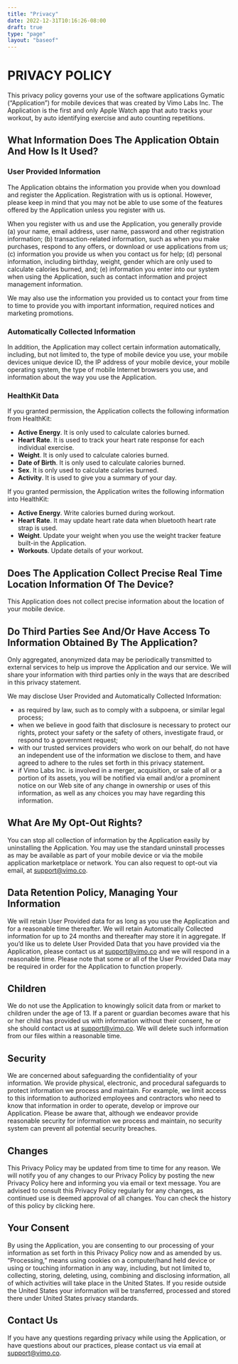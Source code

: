 ```yaml
---
title: "Privacy"
date: 2022-12-31T10:16:26-08:00
draft: true
type: "page" 
layout: "baseof"
---
```


# PRIVACY POLICY

This privacy policy governs your use of the software applications Gymatic (“Application”) for mobile devices that was created by Vimo Labs Inc. The Application is the first and only Apple Watch app that auto tracks your workout, by auto identifying exercise and auto counting repetitions.

## What Information Does The Application Obtain And How Is It Used?

### User Provided Information

The Application obtains the information you provide when you download and register the Application. Registration with us is optional. However, please keep in mind that you may not be able to use some of the features offered by the Application unless you register with us.

When you register with us and use the Application, you generally provide (a) your name, email address, user name, password and other registration information; (b) transaction-related information, such as when you make purchases, respond to any offers, or download or use applications from us; (c) information you provide us when you contact us for help; (d) personal information, including birthday, weight, gender which are only used to calculate calories burned, and; (e) information you enter into our system when using the Application, such as contact information and project management information.

We may also use the information you provided us to contact your from time to time to provide you with important information, required notices and marketing promotions.

### Automatically Collected Information

In addition, the Application may collect certain information automatically, including, but not limited to, the type of mobile device you use, your mobile devices unique device ID, the IP address of your mobile device, your mobile operating system, the type of mobile Internet browsers you use, and information about the way you use the Application.

### HealthKit Data

If you granted permission, the Application collects the following information from HealthKit:

- **Active Energy**. It is only used to calculate calories burned.
- **Heart Rate**. It is used to track your heart rate response for each individual exercise.
- **Weight**. It is only used to calculate calories burned.
- **Date of Birth**. It is only used to calculate calories burned.
- **Sex**. It is only used to calculate calories burned.
- **Activity**. It is used to give you a summary of your day.

If you granted permission, the Application writes the following information into HealthKit:

- **Active Energy**. Write calories burned during workout.
- **Heart Rate**. It may update heart rate data when bluetooth heart rate strap is used.
- **Weight**. Update your weight when you use the weight tracker feature built-in the Application.
- **Workouts**. Update details of your workout.

## Does The Application Collect Precise Real Time Location Information Of The Device?

This Application does not collect precise information about the location of your mobile device.

## Do Third Parties See And/Or Have Access To Information Obtained By The Application?

Only aggregated, anonymized data may be periodically transmitted to external services to help us improve the Application and our service. We will share your information with third parties only in the ways that are described in this privacy statement.

We may disclose User Provided and Automatically Collected Information:

- as required by law, such as to comply with a subpoena, or similar legal process;
- when we believe in good faith that disclosure is necessary to protect our rights, protect your safety or the safety of others, investigate fraud, or respond to a government request;
- with our trusted services providers who work on our behalf, do not have an independent use of the information we disclose to them, and have agreed to adhere to the rules set forth in this privacy statement.
- if Vimo Labs Inc. is involved in a merger, acquisition, or sale of all or a portion of its assets, you will be notified via email and/or a prominent notice on our Web site of any change in ownership or uses of this information, as well as any choices you may have regarding this information.

## What Are My Opt-Out Rights?

You can stop all collection of information by the Application easily by uninstalling the Application. You may use the standard uninstall processes as may be available as part of your mobile device or via the mobile application marketplace or network. You can also request to opt-out via email, at support@vimo.co.

## Data Retention Policy, Managing Your Information

We will retain User Provided data for as long as you use the Application and for a reasonable time thereafter. We will retain Automatically Collected information for up to 24 months and thereafter may store it in aggregate. If you’d like us to delete User Provided Data that you have provided via the Application, please contact us at support@vimo.co and we will respond in a reasonable time. Please note that some or all of the User Provided Data may be required in order for the Application to function properly.

## Children

We do not use the Application to knowingly solicit data from or market to children under the age of 13. If a parent or guardian becomes aware that his or her child has provided us with information without their consent, he or she should contact us at support@vimo.co. We will delete such information from our files within a reasonable time.

## Security

We are concerned about safeguarding the confidentiality of your information. We provide physical, electronic, and procedural safeguards to protect information we process and maintain. For example, we limit access to this information to authorized employees and contractors who need to know that information in order to operate, develop or improve our Application. Please be aware that, although we endeavor provide reasonable security for information we process and maintain, no security system can prevent all potential security breaches.

## Changes

This Privacy Policy may be updated from time to time for any reason. We will notify you of any changes to our Privacy Policy by posting the new Privacy Policy here and informing you via email or text message. You are advised to consult this Privacy Policy regularly for any changes, as continued use is deemed approval of all changes. You can check the history of this policy by clicking here.

## Your Consent

By using the Application, you are consenting to our processing of your information as set forth in this Privacy Policy now and as amended by us. “Processing,” means using cookies on a computer/hand held device or using or touching information in any way, including, but not limited to, collecting, storing, deleting, using, combining and disclosing information, all of which activities will take place in the United States. If you reside outside the United States your information will be transferred, processed and stored there under United States privacy standards.

## Contact Us

If you have any questions regarding privacy while using the Application, or have questions about our practices, please contact us via email at support@vimo.co.